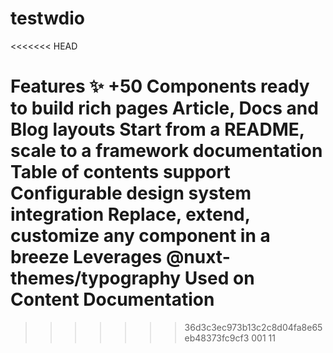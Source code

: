 # testwdio

<<<<<<< HEAD

Features ✨
+50 Components ready to build rich pages
Article, Docs and Blog layouts
Start from a README, scale to a framework documentation
Table of contents support
Configurable design system integration
Replace, extend, customize any component in a breeze
Leverages @nuxt-themes/typography
Used on Content Documentation
=======

> > > > > > > 36d3c3ec973b13c2c8d04fa8e65eb48373fc9cf3
> > > > > > > 001
> > > > > > > 11
